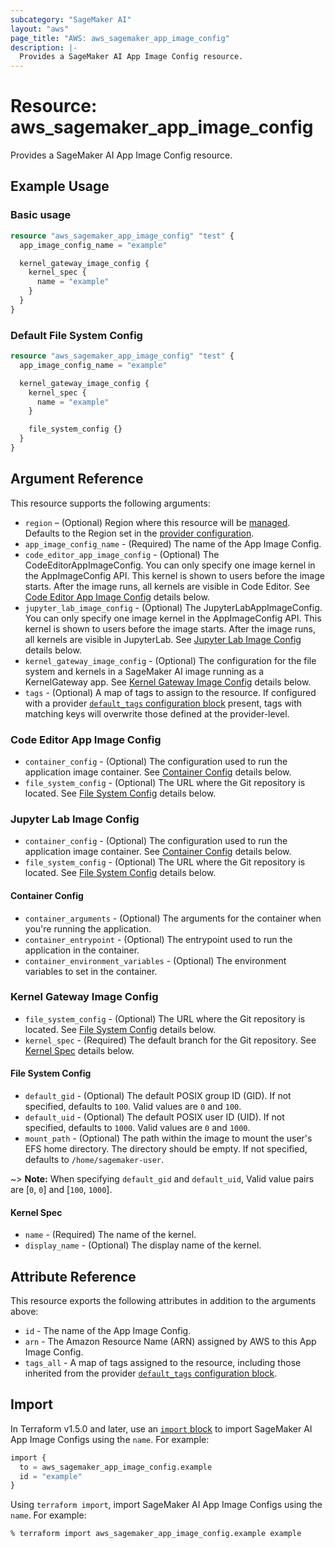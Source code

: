 ```yaml
---
subcategory: "SageMaker AI"
layout: "aws"
page_title: "AWS: aws_sagemaker_app_image_config"
description: |-
  Provides a SageMaker AI App Image Config resource.
---
```


# Resource: aws_sagemaker_app_image_config

Provides a SageMaker AI App Image Config resource.

## Example Usage

### Basic usage

```terraform
resource "aws_sagemaker_app_image_config" "test" {
  app_image_config_name = "example"

  kernel_gateway_image_config {
    kernel_spec {
      name = "example"
    }
  }
}
```

### Default File System Config

```terraform
resource "aws_sagemaker_app_image_config" "test" {
  app_image_config_name = "example"

  kernel_gateway_image_config {
    kernel_spec {
      name = "example"
    }

    file_system_config {}
  }
}
```

## Argument Reference

This resource supports the following arguments:

* `region` – (Optional) Region where this resource will be [managed](https://docs.aws.amazon.com/general/latest/gr/rande.html#regional-endpoints). Defaults to the Region set in the [provider configuration](https://registry.terraform.io/providers/hashicorp/aws/latest/docs#aws-configuration-reference).
* `app_image_config_name` - (Required) The name of the App Image Config.
* `code_editor_app_image_config` - (Optional) The CodeEditorAppImageConfig. You can only specify one image kernel in the AppImageConfig API. This kernel is shown to users before the image starts. After the image runs, all kernels are visible in Code Editor. See [Code Editor App Image Config](#code-editor-app-image-config) details below.
* `jupyter_lab_image_config` - (Optional) The JupyterLabAppImageConfig. You can only specify one image kernel in the AppImageConfig API. This kernel is shown to users before the image starts. After the image runs, all kernels are visible in JupyterLab. See [Jupyter Lab Image Config](#jupyter-lab-image-config) details below.
* `kernel_gateway_image_config` - (Optional) The configuration for the file system and kernels in a SageMaker AI image running as a KernelGateway app. See [Kernel Gateway Image Config](#kernel-gateway-image-config) details below.
* `tags` - (Optional) A map of tags to assign to the resource. If configured with a provider [`default_tags` configuration block](https://registry.terraform.io/providers/hashicorp/aws/latest/docs#default_tags-configuration-block) present, tags with matching keys will overwrite those defined at the provider-level.

### Code Editor App Image Config

* `container_config` - (Optional) The configuration used to run the application image container. See [Container Config](#container-config) details below.
* `file_system_config` - (Optional) The URL where the Git repository is located. See [File System Config](#file-system-config) details below.

### Jupyter Lab Image Config

* `container_config` - (Optional) The configuration used to run the application image container. See [Container Config](#container-config) details below.
* `file_system_config` - (Optional) The URL where the Git repository is located. See [File System Config](#file-system-config) details below.

#### Container Config

* `container_arguments` - (Optional) The arguments for the container when you're running the application.
* `container_entrypoint` - (Optional) The entrypoint used to run the application in the container.
* `container_environment_variables` - (Optional) The environment variables to set in the container.

### Kernel Gateway Image Config

* `file_system_config` - (Optional) The URL where the Git repository is located. See [File System Config](#file-system-config) details below.
* `kernel_spec` - (Required) The default branch for the Git repository. See [Kernel Spec](#kernel-spec) details below.

#### File System Config

* `default_gid` - (Optional) The default POSIX group ID (GID). If not specified, defaults to `100`. Valid values are `0` and `100`.
* `default_uid` - (Optional) The default POSIX user ID (UID). If not specified, defaults to `1000`. Valid values are `0` and `1000`.
* `mount_path` - (Optional) The path within the image to mount the user's EFS home directory. The directory should be empty. If not specified, defaults to `/home/sagemaker-user`.

~> **Note:** When specifying `default_gid` and `default_uid`, Valid value pairs are [`0`, `0`] and [`100`, `1000`].

#### Kernel Spec

* `name` - (Required) The name of the kernel.
* `display_name` - (Optional) The display name of the kernel.

## Attribute Reference

This resource exports the following attributes in addition to the arguments above:

* `id` - The name of the App Image Config.
* `arn` - The Amazon Resource Name (ARN) assigned by AWS to this App Image Config.
* `tags_all` - A map of tags assigned to the resource, including those inherited from the provider [`default_tags` configuration block](https://registry.terraform.io/providers/hashicorp/aws/latest/docs#default_tags-configuration-block).

## Import

In Terraform v1.5.0 and later, use an [`import` block](https://developer.hashicorp.com/terraform/language/import) to import SageMaker AI App Image Configs using the `name`. For example:

```terraform
import {
  to = aws_sagemaker_app_image_config.example
  id = "example"
}
```

Using `terraform import`, import SageMaker AI App Image Configs using the `name`. For example:

```console
% terraform import aws_sagemaker_app_image_config.example example
```
